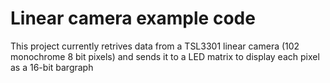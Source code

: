 # Linear camera example code

This project currently retrives data from a TSL3301 linear camera (102
monochrome 8 bit pixels) and sends it to a LED matrix to display each pixel as a 16-bit bargraph
